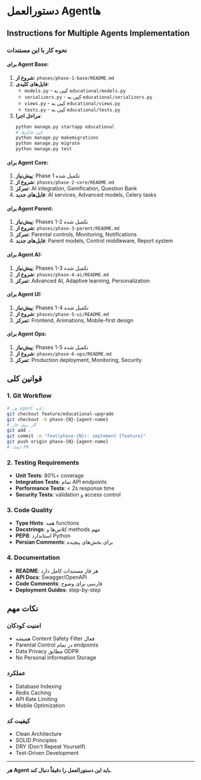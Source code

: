 # دستورالعمل Agent‌ها
## Instructions for Multiple Agents Implementation

### نحوه کار با این مستندات

#### برای Agent Base:
1. **شروع از**: `phases/phase-1-base/README.md`
2. **فایل‌های کلیدی**: 
   - `models.py` - کپی به `educational/models.py`
   - `serializers.py` - کپی به `educational/serializers.py`
   - `views.py` - کپی به `educational/views.py`
   - `tests.py` - کپی به `educational/tests.py`
3. **مراحل اجرا**:
   ```bash
   python manage.py startapp educational
   # کپی فایل‌ها
   python manage.py makemigrations
   python manage.py migrate
   python manage.py test
   ```

#### برای Agent Core:
1. **پیش‌نیاز**: Phase 1 تکمیل شده
2. **شروع از**: `phases/phase-2-core/README.md`  
3. **تمرکز**: AI integration, Gamification, Question Bank
4. **فایل‌های جدید**: AI services, Advanced models, Celery tasks

#### برای Agent Parent:
1. **پیش‌نیاز**: Phases 1-2 تکمیل شده
2. **شروع از**: `phases/phase-3-parent/README.md`
3. **تمرکز**: Parental controls, Monitoring, Notifications
4. **فایل‌های جدید**: Parent models, Control middleware, Report system

#### برای Agent AI:
1. **پیش‌نیاز**: Phases 1-3 تکمیل شده
2. **شروع از**: `phases/phase-4-ai/README.md`
3. **تمرکز**: Advanced AI, Adaptive learning, Personalization

#### برای Agent UI:
1. **پیش‌نیاز**: Phases 1-4 تکمیل شده
2. **شروع از**: `phases/phase-5-ui/README.md`
3. **تمرکز**: Frontend, Animations, Mobile-first design

#### برای Agent Ops:
1. **پیش‌نیاز**: Phases 1-5 تکمیل شده
2. **شروع از**: `phases/phase-6-ops/README.md`
3. **تمرکز**: Production deployment, Monitoring, Security

## قوانین کلی

### 1. Git Workflow
```bash
# هر agent باید:
git checkout feature/educational-upgrade
git checkout -b phase-{N}-{agent-name}
# کار روی فاز
git add .
git commit -m "feat(phase-{N}): implement {feature}"
git push origin phase-{N}-{agent-name}
# ایجاد PR
```

### 2. Testing Requirements
- **Unit Tests**: 80%+ coverage
- **Integration Tests**: تمام API endpoints
- **Performance Tests**: < 2s response time
- **Security Tests**: validation و access control

### 3. Code Quality
- **Type Hints**: همه functions
- **Docstrings**: کلاس‌ها و methods مهم
- **PEP8**: استاندارد Python
- **Persian Comments**: برای بخش‌های پیچیده

### 4. Documentation
- **README**: هر فاز مستندات کامل دارد
- **API Docs**: Swagger/OpenAPI
- **Code Comments**: فارسی برای وضوح
- **Deployment Guides**: step-by-step

## نکات مهم

### امنیت کودکان
- همیشه Content Safety Filter فعال
- Parental Control در تمام endpoints
- Data Privacy مطابق GDPR
- No Personal Information Storage

### عملکرد
- Database Indexing
- Redis Caching  
- API Rate Limiting
- Mobile Optimization

### کیفیت کد
- Clean Architecture
- SOLID Principles
- DRY (Don't Repeat Yourself)
- Test-Driven Development

---

**هر Agent باید این دستورالعمل را دقیقاً دنبال کند.**